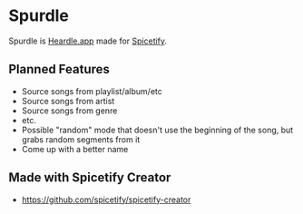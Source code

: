 # Spurdle

Spurdle is [Heardle.app](https://www.heardle.app) made for [Spicetify](https://spicetify.app). 

## Planned Features
- Source songs from playlist/album/etc
- Source songs from artist
- Source songs from genre
- etc. 
- Possible "random" mode that doesn't use the beginning of the song, but grabs random segments from it
- Come up with a better name

## Made with Spicetify Creator
- https://github.com/spicetify/spicetify-creator
